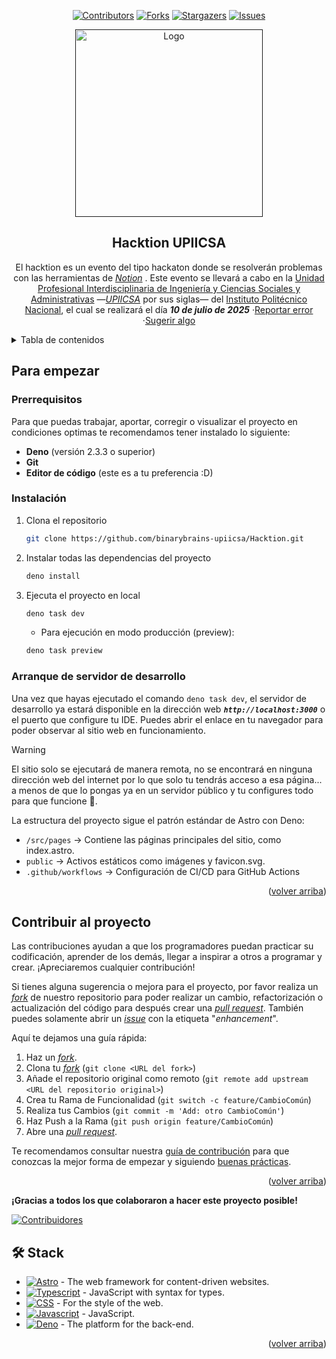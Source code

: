 <a name="readme-top"></a>

<div align="center">

[![Contributors][contributors-shield]][contributors-url]
[![Forks][forks-shield]][forks-url]
[![Stargazers][stars-shield]][stars-url]
[![Issues][issues-shield]][issues-url]

<a href="">
  <img width="300px" src="" alt="Logo" width="800" />
</a>

## Hacktion UPIICSA

El hacktion es un evento del tipo hackaton donde se resolverán problemas con las herramientas de *[Notion](https://www.notion.com/es)* . Este evento se llevará a cabo en la [Unidad Profesional Interdisciplinaria de Ingeniería y Ciencias Sociales y Administrativas](https://www.upiicsa.ipn.mx) —_[UPIICSA](https://maps.app.goo.gl/8HaKtrA9TEtNp1j68)_ por sus siglas— del [Instituto Politécnico Nacional](https://www.ipn.mx), el cual se realizará el día ***10 de julio de 2025*** ·[Reportar error](https://github.com/binarybrains-upiicsa/Hacktion/issues) ·[Sugerir algo](https://github.com/binarybrains-upiicsa/Hacktion/issues)

</div>


<details>
<summary>Tabla de contenidos</summary>

- [Descripción del evento](#hacktion-upiicsa)
- [Para empezar](#para-empezar)
  - [Prerequisitos](#prerequisitos)
  - [Instalación](#instalación)
  - [Arranque de servidor de desarrollo](#arranque-de-servidor-de-desarrollo)
- [Contribuir al proyecto](#contribuir-al-proyecto)
- [🛠️ Stack](#️-stack)

</details>



## Para empezar

### Prerrequisitos
Para que puedas trabajar, aportar, corregir o visualizar el proyecto en condiciones optimas te recomendamos tener instalado lo siguiente:

- **Deno** (versión 2.3.3 o superior)
- **Git**
- **Editor de código** (este es a tu preferencia :D)

### Instalación
1. Clona el repositorio

   ```sh
   git clone https://github.com/binarybrains-upiicsa/Hacktion.git
   ```

2. Instalar todas las dependencias del proyecto
    ```sh
    deno install
    ```

3. Ejecuta el proyecto en local
    ```sh
    deno task dev
    ```
    - Para ejecución en modo producción (preview):
    ```sh
    deno task preview
    ```

### Arranque de servidor de desarrollo

Una vez que hayas ejecutado el comando `deno task dev`, el servidor de desarrollo ya estará disponible en la dirección web ***`http://localhost:3000`*** o el puerto que configure tu IDE. Puedes abrir el enlace en tu navegador para poder observar al sitio web en funcionamiento.

> [!Warning]
> El sitio solo se ejecutará de manera remota, no se encontrará en ninguna dirección web del internet por lo que solo tu tendrás acceso a esa página... a menos de que lo pongas ya en un servidor público y tu configures todo para que funcione 👀.

La estructura del proyecto sigue el patrón estándar de Astro con Deno:

<ul>
  <li><code>/src/pages</code> → Contiene las páginas principales del sitio, como index.astro.</li>
  <li><code>public</code> → Activos estáticos como imágenes y favicon.svg.</li>
  <li><code>.github/workflows</code> → Configuración de CI/CD para GitHub Actions</li>
</ul>

<p align="right">(<a href="#readme-top">volver arriba</a>)</p>



## Contribuir al proyecto

Las contribuciones ayudan a que los programadores puedan practicar su codificación, aprender de los demás, llegar a inspirar a otros a programar y crear. ¡Apreciaremos cualquier contribución!

Si tienes alguna sugerencia o mejora para el proyecto, por favor realiza un [_fork_](https://github.com/binarybrains-upiicsa/Hacktion/fork) de nuestro repositorio para poder realizar un cambio, refactorización o actualización del código para después crear una [_pull request_](https://github.com/binarybrains-upiicsa/Hacktion/pulls). También puedes solamente abrir un [_issue_](https://github.com/binarybrains-upiicsa/Hacktion/issues) con la etiqueta "_enhancement_".


Aquí te dejamos una guía rápida:

1. Haz un [_fork_](https://github.com/binarybrains-upiicsa/fork).
2. Clona tu [_fork_](https://github.com/binarybrains-upiicsa/fork) (`git clone <URL del fork>`)
3. Añade el repositorio original como remoto (`git remote add upstream <URL del repositorio original>`)
4. Crea tu Rama de Funcionalidad (`git switch -c feature/CambioComún`)
5. Realiza tus Cambios (`git commit -m 'Add: otro CambioComún'`)
6. Haz Push a la Rama (`git push origin feature/CambioComún`)
7. Abre una [_pull request_](https://github.com/binarybrains-upiicsa/Hacktion/pulls).

Te recomendamos consultar nuestra [guía de contribución](https://github.com/binarybrains-upiicsa/Hacktion/) para que conozcas la mejor forma de empezar y siguiendo [buenas prácticas](https://github.com/binarybrains-upiicsa/).

<p align="right">(<a href="#readme-top">volver arriba</a>)</p>



**¡Gracias a todos los que colaboraron a hacer este proyecto posible!**

[![Contribuidores](https://contrib.rocks/image?repo=binarybrains-upiicsa/Hacktion)](https://github.com/binarybrains-upiicsa/Hacktion/graphs/contributors)



## 🛠️ Stack
- [![Astro][astro-badge]][astro-url] - The web framework for content-driven websites.
- [![Typescript][typescript-badge]][typescript-url] - JavaScript with syntax for types.
- [![CSS][css-badge]][css-url] - For the style of the web.
- [![Javascript][javascript-badge]][javascript-url] - JavaScript.
- [![Deno][deno-badge]][deno-url] - The platform for the back-end.

<p align="right">(<a href="#readme-top">volver arriba</a>)</p>

[astro-url]: https://astro.build/
[astro-badge]: https://img.shields.io/badge/Astro-fff?style=for-the-badge&logoColor=bd303a&color=352563
[typescript-url]: https://www.typescriptland.org/
[typescript-badge]: https://img.shields.io/badge/Typescript-007ACC?style=for-the-badge&logo=typescript&logoColor=white&color=blue
[css-url]: https://developer.mozilla.org/es/docs/Web/CSS
[css-badge]: https://img.shields.io/badge/CSS-239120?style=for-the-badge&logo=css3&logoColor=white&color=blue
[javascript-url]: https://developer.mozilla.org/es/docs/Web/JavaScript
[javascript-badge]: https://img.shields.io/badge/JavaScript-323330?style=for-the-badge&logo=javascript&logoColor=F7DF1E
[deno-url]: https://deno.com
[deno-badge]: https://img.shields.io/badge/Deno-000?style=for-the-badge&logo=deno&logoColor=fff

[contributors-shield]: https://img.shields.io/github/contributors/binarybrains-upiicsa/Hacktion.svg?style=for-the-badge
[contributors-url]: https://github.com/binarybrains-upiicsa/Hacktion/graphs/contributors
[forks-shield]: https://img.shields.io/github/forks/binarybrains-upiicsa/Hacktion.svg?style=for-the-badge
[forks-url]: https://github.com/binarybrains-upiicsa/Hacktion/network/members
[stars-shield]: https://img.shields.io/github/stars/binarybrains-upiicsa/Hacktion.svg?style=for-the-badge
[stars-url]: https://github.com/binarybrains-upiicsa/Hacktion/stargazers
[issues-shield]: https://img.shields.io/github/issues/binarybrains-upiicsa/Hacktion.svg?style=for-the-badge
[issues-url]: https://github.com/binarybrains-upiicsa/Hacktion/issues